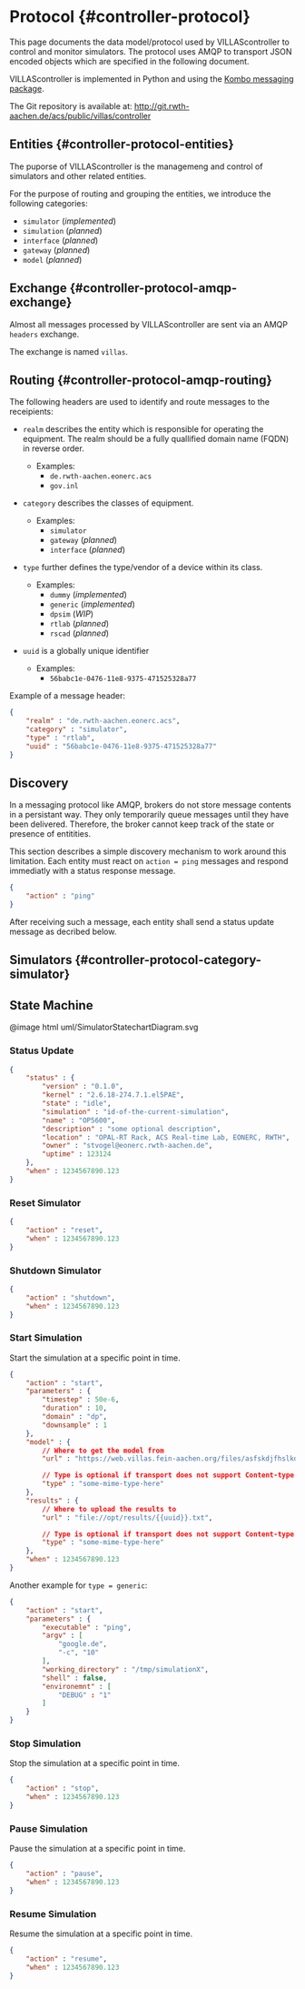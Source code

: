 # Protocol {#controller-protocol}

This page documents the data model/protocol used by VILLAScontroller to control and monitor simulators.
The protocol uses AMQP to transport JSON encoded objects which are specified in the following document.

VILLAScontroller is implemented in Python and using the [Kombo messaging package](https://kombu.readthedocs.io).

The Git repository is available at: http://git.rwth-aachen.de/acs/public/villas/controller

## Entities {#controller-protocol-entities}

The puporse of VILLAScontroller is the managemeng and control of simulators and other related entities.

For the purpose of routing and grouping the entities, we introduce the following categories:

- `simulator` (_implemented_)
- `simulation` (_planned_)
- `interface` (_planned_)
- `gateway` (_planned_)
- `model` (_planned_)

## Exchange {#controller-protocol-amqp-exchange}

Almost all messages processed by VILLAScontroller are sent via an AMQP `headers` exchange.

The exchange is named `villas`.

## Routing {#controller-protocol-amqp-routing}

The following headers are used to identify and route messages to the receipients:

- `realm` describes the entity which is responsible for operating the equipment.
  The realm should be a fully quallified domain name (FQDN) in reverse order.
  - Examples:
    - `de.rwth-aachen.eonerc.acs`
    - `gov.inl`

- `category` describes the classes of equipment.
  - Examples:
    - `simulator`
    - `gateway` (_planned_)
    - `interface` (_planned_)

- `type` further defines the type/vendor of a device within its class.
  - Examples:
    - `dummy` (_implemented_)
    - `generic` (_implemented_)
    - `dpsim` (_WIP_)
    - `rtlab` (_planned_)
    - `rscad` (_planned_)

- `uuid` is a globally unique identifier
  - Examples:
    - `56babc1e-0476-11e8-9375-471525328a77`

Example of a message header:

```json
{
	"realm" : "de.rwth-aachen.eonerc.acs",
	"category" : "simulator",
	"type" : "rtlab",
	"uuid" : "56babc1e-0476-11e8-9375-471525328a77"
}
```

## Discovery

In a messaging protocol like AMQP, brokers do not store message contents in a persistant way.
They only temporarily queue messages until they have been delivered.
Therefore, the broker cannot keep track of the state or presence of entitities.

This section describes a simple discovery mechanism to work around this limitation.
Each entity must react on `action = ping` messages and respond immediatly with a status response message.

```json
{
	"action" : "ping"
}
```

After receiving such a message, each entity shall send a status update message as decribed below.

## Simulators {#controller-protocol-category-simulator}

## State Machine

@image html uml/SimulatorStatechartDiagram.svg

### Status Update

```json
{
	"status" : {
		"version" : "0.1.0",
		"kernel" : "2.6.18-274.7.1.el5PAE",
		"state" : "idle",
		"simulation" : "id-of-the-current-simulation",
		"name" : "OP5600",
		"description" : "some optional description",
		"location" : "OPAL-RT Rack, ACS Real-time Lab, EONERC, RWTH",
		"owner" : "stvogel@eonerc.rwth-aachen.de",
		"uptime" : 123124
	},
	"when" : 1234567890.123
}
```

### Reset Simulator

```json
{
	"action" : "reset",
	"when" : 1234567890.123
}
```

### Shutdown Simulator

```json
{
	"action" : "shutdown",
	"when" : 1234567890.123
}
```

### Start Simulation

Start the simulation at a specific point in time.

```json
{
	"action" : "start",
	"parameters" : {
	    "timestep" : 50e-6,
	    "duration" : 10,
	    "domain" : "dp",
	    "downsample" : 1
	},
	"model" : {
	    // Where to get the model from
	    "url" : "https://web.villas.fein-aachen.org/files/asfskdjfhslkdfsd.zip",

	    // Type is optional if transport does not support Content-type header
	    "type" : "some-mime-type-here"
	},
	"results" : {
	    // Where to upload the results to
	    "url" : "file://opt/results/{{uuid}}.txt",

	    // Type is optional if transport does not support Content-type header
	    "type" : "some-mime-type-here"
	},
	"when" : 1234567890.123
}
```

Another example for `type = generic`:

```json
{
	"action" : "start",
    "parameters" : {
        "executable" : "ping",
        "argv" : [
            "google.de",
            "-c", "10"
        ],
        "working_directory" : "/tmp/simulationX",
        "shell" : false,
        "environemnt" : [
            "DEBUG" : "1"
        ]
    }
}
```

### Stop Simulation

Stop the simulation at a specific point in time.

```json
{
	"action" : "stop",
	"when" : 1234567890.123
}
```

### Pause Simulation

Pause the simulation at a specific point in time.

```json
{
	"action" : "pause",
	"when" : 1234567890.123
}
```

### Resume Simulation

Resume the simulation at a specific point in time.

```json
{
	"action" : "resume",
	"when" : 1234567890.123
}
```
